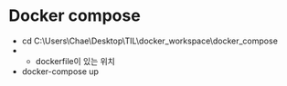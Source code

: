 # Docker compose

- cd C:\Users\Chae\Desktop\TIL\docker_workspace\docker_compose
- - dockerfile이 있는 위치
- docker-compose up

